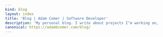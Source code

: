 ```yaml
---
kind: blog
layout: index
title: 'Blog | Adam Comer | Software Developer'
description: 'My personal blog. I write about projects I’m working on, tools I’m using, and things I find interesting.'
canonical: https://adambcomer.com/blog/
---
```

